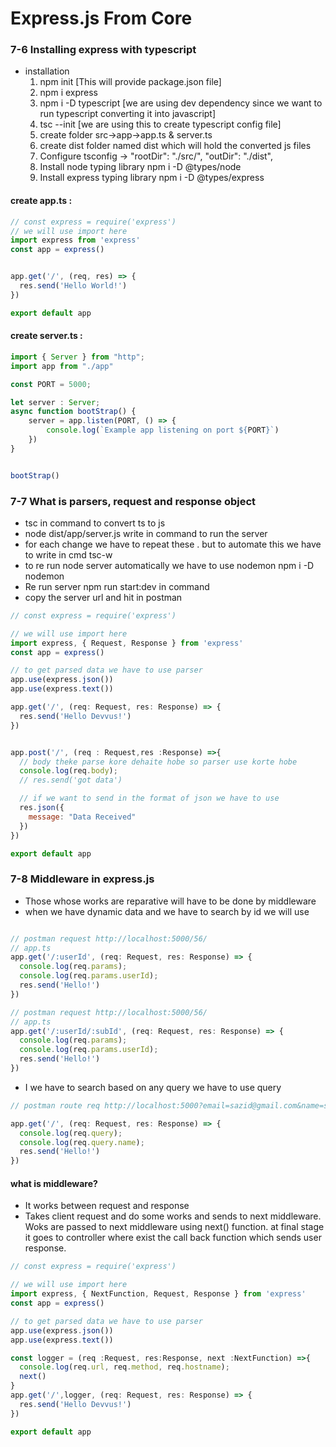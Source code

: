# Express.js From Core
### 7-6 Installing express with typescript
- installation
  1. npm init [This will provide package.json file] 
  2. npm i express
  3. npm i -D typescript [we are using dev dependency since we want to run typescript converting it into javascript]
  4. tsc --init [we are using this to create typescript config file]
  5. create folder src->app->app.ts & server.ts
  6. create dist folder named dist which will hold the converted js files
  7. Configure tsconfig ->  "rootDir": "./src/", "outDir": "./dist", 
  8. Install node typing library npm i -D @types/node
  9. Install express typing library npm i -D @types/express
#### create app.ts :
```javascript
// const express = require('express')
// we will use import here 
import express from 'express'
const app = express()


app.get('/', (req, res) => {
  res.send('Hello World!')
})

export default app
```
#### create server.ts :
```javascript
import { Server } from "http";
import app from "./app"

const PORT = 5000;

let server : Server;
async function bootStrap() {
    server = app.listen(PORT, () => {
        console.log(`Example app listening on port ${PORT}`)
    })
} 


bootStrap()
```

### 7-7 What is parsers, request and response object

- tsc in command to convert ts to js 
- node dist/app/server.js write in command to run the server
- for each change we have to repeat these . but to automate this we have to write in cmd tsc-w 
- to re run node server automatically we have to use nodemon npm i -D nodemon
- Re run server npm run start:dev in command
- copy the server url and hit in postman

```js
// const express = require('express')

// we will use import here 
import express, { Request, Response } from 'express'
const app = express()

// to get parsed data we have to use parser
app.use(express.json())
app.use(express.text())

app.get('/', (req: Request, res: Response) => {
  res.send('Hello Devvus!')
})


app.post('/', (req : Request,res :Response) =>{
  // body theke parse kore dehaite hobe so parser use korte hobe
  console.log(req.body);
  // res.send('got data')

  // if we want to send in the format of json we have to use 
  res.json({
    message: "Data Received"
  })
})

export default app
```

### 7-8 Middleware in express.js
- Those whose works are reparative will have to be done by middleware
- when we have dynamic data  and we have to search by id we will use 
```js

// postman request http://localhost:5000/56/
// app.ts
app.get('/:userId', (req: Request, res: Response) => {
  console.log(req.params);
  console.log(req.params.userId);
  res.send('Hello!')
})

// postman request http://localhost:5000/56/
// app.ts
app.get('/:userId/:subId', (req: Request, res: Response) => {
  console.log(req.params);
  console.log(req.params.userId);
  res.send('Hello!')
})
```
- I we have to search based on any query we have to use query
```js
// postman route req http://localhost:5000?email=sazid@gmail.com&name=sazid

app.get('/', (req: Request, res: Response) => {
  console.log(req.query);
  console.log(req.query.name);
  res.send('Hello!')
})

```

#### what is middleware?
- It works between request and response
- Takes client request and do some works and sends to next middleware. Woks are passed to next middleware using next() function. at final stage it goes to controller where exist the call back function which sends user response.

```js
// const express = require('express')

// we will use import here 
import express, { NextFunction, Request, Response } from 'express'
const app = express()

// to get parsed data we have to use parser
app.use(express.json())
app.use(express.text())

const logger = (req :Request, res:Response, next :NextFunction) =>{
  console.log(req.url, req.method, req.hostname);
  next()
}
app.get('/',logger, (req: Request, res: Response) => {
  res.send('Hello Devvus!')
})

export default app
```